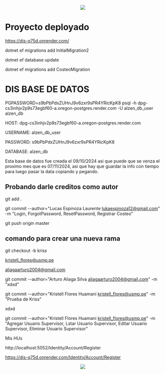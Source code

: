 <p align="center">
  <img src="https://user-images.githubusercontent.com/73097560/115834477-dbab4500-a447-11eb-908a-139a6edaec5c.gif">
</p>

# Proyecto deployado

https://dis-q75d.onrender.com/



dotnet ef migrations add InitialMigration2

dotnet ef database update

dotnet ef migrations add CosteoMigration  

# DIS BASE DE DATOS

PGPASSWORD=s9bPbPdxZUHnJ9v6zxr9sPR4YRicKpK8 psql -h dpg-cs3inhjv2p9s73egbf60-a.oregon-postgres.render.com -U alzen_db_user alzen_db


HOST: dpg-cs3inhjv2p9s73egbf60-a.oregon-postgres.render.com

USERNAME:  alzen_db_user

PASSWORD:  s9bPbPdxZUHnJ9v6zxr9sPR4YRicKpK8

DATABASE:  alzen_db


Esta base de datos fue creada el 09/10/2024 asi que puede que se venza el proximo mes que es 07/11/2024, asi que hay que guardar la info con tiempo para luego pasar la data copiando y pegando.


## Probando darle creditos como autor

git add .


git commit --author="Lucas Espinoza Laurente <lukaespinoza12@gmail.com>" -m "Login, ForgotPassword, ResetPassword, Registrar Costeo"


git push origin master

## comando para crear una nueva rama

git checkout -b kriss 

kristell_flores@usmp.pe

aliagaarturo2004@gmail.com


git commit --author="Arturo Aliaga Silva <aliagaarturo2004@gmail.com>" -m "xdxd"

git commit --author="Kristell Flores Huamani <kristell_flores@usmp.pe>" -m "Prueba de Kriss"


xdxd

git commit --author="Kristell Flores Huamani <kristell_flores@usmp.pe>" -m "Agregar Usuario Supervisor, Lstar Usuario Supervisor, Editar Usuario Supervisor, Eliminar Usuario Supervisor"

Mis HUs

http://localhost:5052/Identity/Account/Register

https://dis-q75d.onrender.com/Identity/Account/Register

<p align="center">
  <img src="https://user-images.githubusercontent.com/73097560/115834477-dbab4500-a447-11eb-908a-139a6edaec5c.gif">
</p>
